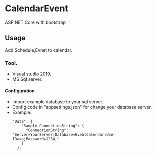 # CalendarEvent
ASP.NET Core with bootstrap
## Usage
Add Schedule,Evnet to calendar.
### Tool.
* Visual studio 2019.
* MS Sql server.
#### Configuration
* Import example database to your sql server.
* Config code in "appsettings.json" for change your database server.
* Example:   
  ```
  "Data": {
      "Sample_ConnectionString": {
        "ConnectionString": "Server=YourServer;Database=EventCalendar;User ID=sa;Password=1234;"
      }
    },
    ```
